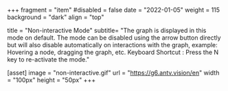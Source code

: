 +++
fragment = "item"
#disabled = false
date = "2022-01-05"
weight = 115
background = "dark"
align = "top"

title = "Non-interactive Mode"
subtitle= "The graph is displayed in this mode on default. The mode can be disabled using the arrow button directly but will also disable automatically on interactions with the graph, example: Hovering a node, dragging the graph, etc. Keyboard Shortcut : Press the N key to re-activate the mode."

[asset]
  image = "non-interactive.gif"
  url = "https://g6.antv.vision/en"
  width = "100px"
  height = "50px"
+++